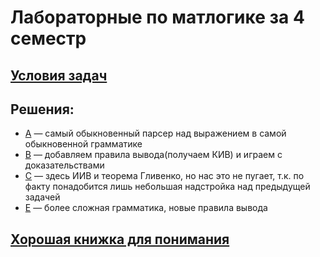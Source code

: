 # Лабораторные по матлогике за 4 семестр

## [Условия задач](./ml.pdf) 

## Решения:
   - [A](./A)  — самый обыкновенный парсер над выражением в самой обыкновенной грамматике
   - [B](./B)  —  добавляем правила вывода(получаем КИВ) и играем с доказательствами
   - [C](./C)  — здесь ИИВ и теорема Гливенко, но нас это не пугает, т.к. по факту понадобится лишь небольшая надстройка над предыдущей задачей
   - [E](./E)  — более сложная грамматика, новые правила вывода
   
## [Хорошая книжка для понимания](http://lpcs.math.msu.su/~plisko/intlog.pdf)  
